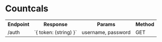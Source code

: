 <h1>Countcals</h1>


<table>
	<tr>
		<th>Endpoint</th>
		<th>Response</th>
		<th>Params</th>
		<th>Method</th>
	</tr>
	<tr>
		<td>/auth</td>
		<td>
			`{
				token: (string)<token>
			}`
		</td>
		<td>username, password</td>
		<td>GET</td>
	</tr>
</table>